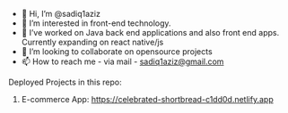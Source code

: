 - 👋 Hi, I’m @sadiq1aziz
- 👀 I’m interested in front-end technology.
- 🌱 I’ve worked on Java back end applications and also front end apps. Currently expanding on react native/js
- 💞️ I’m looking to collaborate on opensource projects
- 📫 How to reach me - via mail - sadiq1aziz@gmail.com

Deployed Projects in this repo:
1. E-commerce App: https://celebrated-shortbread-c1dd0d.netlify.app

<!---
sadiq1aziz/sadiq1aziz is a ✨ special ✨ repository because its `README.md` (this file) appears on your GitHub profile.
You can click the Preview link to take a look at your changes.
--->

